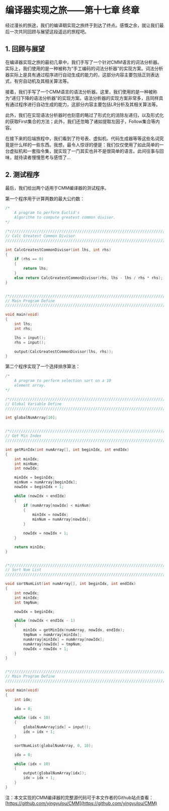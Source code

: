 # 编译器实现之旅——第十七章 终章

经过漫长的旅途，我们的编译期实现之旅终于到达了终点。感慨之余，就让我们最后一次共同回顾与展望这段遥远的旅程吧。

## 1. 回顾与展望

在编译器实现之旅的最初几章中，我们手写了一个针对CMM语言的词法分析器。实际上，我们使用的是一种被称为“手工编码的词法分析器”的实现方案。词法分析器实际上是具有通过程序进行自动生成的能力的，这部分内容主要包括正则表达式，有穷自动机及其相关算法等。

接着，我们手写了一个CMM语言的语法分析器。这里，我们使用的是一种被称为“递归下降的语法分析器”的实现方案。语法分析器的实现方案非常多，且同样具有通过程序进行自动生成的能力，这部分内容主要包括LR分析及其相关算法等。

此外，我们在实现语法分析器时也刻意的略过了形式化的消除左递归，以及形式化的获取First集合的方法；此外，我们还忽略了诸如提取左因子，Follow集合等内容。

在接下来的后端旅程中，我们看到了符号表、虚拟机、代码生成器等等这些名词究竟是什么样的一些东西。我想，最令人惊讶的便是：我们仅仅使用了如此简单的一台虚拟机和一套指令集，就实现了一门其实也并不是很简单的语言。此间往事与回味，就待读者慢慢思考与感悟了...

## 2. 测试程序

最后，我们给出两个适用于CMM编译器的测试程序。

第一个程序用于计算两数的最大公约数：

``` Cpp
/*
    A program to perform Euclid's
    Algorithm to compute greatest common divisor.
*/

/*//////////////////////////////////////////////////////////////////////////////
// Calc Greatest Common Divisor
//////////////////////////////////////////////////////////////////////////////*/

int CalcGreatestCommonDivisor(int lhs, int rhs)
{
    if (rhs == 0)
    {
        return lhs;
    }
    else return CalcGreatestCommonDivisor(rhs, lhs - lhs / rhs * rhs);
}


/*//////////////////////////////////////////////////////////////////////////////
// Main Program Define
//////////////////////////////////////////////////////////////////////////////*/

void main(void)
{
    int lhs;
    int rhs;

    lhs = input();
    rhs = input();

    output(CalcGreatestCommonDivisor(lhs, rhs));
}
```

第二个程序实现了一个选择排序算法：

``` Cpp
/*
    A program to perform selection sort on a 10
    element array.
*/

/*//////////////////////////////////////////////////////////////////////////////
// Global Variable Define
//////////////////////////////////////////////////////////////////////////////*/

int globalNumArray[10];


/*//////////////////////////////////////////////////////////////////////////////
// Get Min Index
//////////////////////////////////////////////////////////////////////////////*/

int getMinIdx(int numArray[], int beginIdx, int endIdx)
{
    int minIdx;
    int minNum;
    int nowIdx;

    minIdx = beginIdx;
    minNum = numArray[beginIdx];
    nowIdx = beginIdx + 1;

    while (nowIdx < endIdx)
    {
        if (numArray[nowIdx] < minNum)
        {
            minIdx = nowIdx;
            minNum = numArray[nowIdx];
        }

        nowIdx = nowIdx + 1;
    }

    return minIdx;
}


/*//////////////////////////////////////////////////////////////////////////////
// Sort Num List
//////////////////////////////////////////////////////////////////////////////*/

void sortNumList(int numArray[], int beginIdx, int endIdx)
{
    int nowIdx;
    int minIdx;
    int tmpNum;

    nowIdx = beginIdx;

    while (nowIdx < endIdx - 1)
    {
        minIdx = getMinIdx(numArray, nowIdx, endIdx);
        tmpNum = numArray[minIdx];
        numArray[minIdx] = numArray[nowIdx];
        numArray[nowIdx] = tmpNum;
        nowIdx = nowIdx + 1;
    }
}


/*//////////////////////////////////////////////////////////////////////////////
// Main Program Define
//////////////////////////////////////////////////////////////////////////////*/

void main(void)
{
    int idx;

    idx = 0;

    while (idx < 10)
    {
        globalNumArray[idx] = input();
        idx = idx + 1;
    }

    sortNumList(globalNumArray, 0, 10);

    idx = 0;

    while (idx < 10)
    {
        output(globalNumArray[idx]);
        idx = idx + 1;
    }
}
```

注：本文实现的CMM编译器的完整源代码可于本文作者的Github站点查看：[https://github.com/yingyulou/CMM](https://github.com/yingyulou/CMM)
